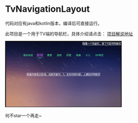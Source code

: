# TvNavigationLayout

代码对应有java和kotlin版本，编译后可直接运行。

此项目是一个用于TV端的导航栏，具体介绍请点击：
[项目解说地址](https://www.jianshu.com/p/cf818a09f756)

<img src="gif/gif1.gif" width="75%" />

何不star一个再走~
